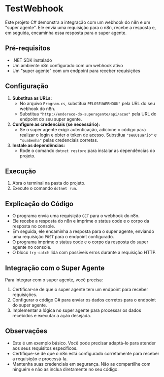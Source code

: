 # TestWebhook

Este projeto C# demonstra a integração com um webhook do n8n e um "super agente". Ele envia uma requisição para o n8n, recebe a resposta e, em seguida, encaminha essa resposta para o super agente.

## Pré-requisitos

*   .NET SDK instalado
*   Um ambiente n8n configurado com um webhook ativo
*   Um "super agente" com um endpoint para receber requisições

## Configuração

1.  **Substitua as URLs:**
    *   No arquivo `Program.cs`, substitua `PELOSEUWEBHOOK"` pela URL do seu webhook do n8n.
    *   Substitua `"http://endereco-do-superagente/api/acao"` pela URL do endpoint do seu super agente.
2.  **Configure as credenciais (se necessário):**
    *   Se o super agente exigir autenticação, adicione o código para realizar o login e obter o token de acesso. Substitua `"seuUsuario"` e `"suaSenha"` pelas credenciais corretas.
3.  **Instale as dependências:**
    *   Rode o comando `dotnet restore` para instalar as dependências do projeto.

## Execução

1.  Abra o terminal na pasta do projeto.
2.  Execute o comando `dotnet run`.

## Explicação do Código

*   O programa envia uma requisição `GET` para o webhook do n8n.
*   Ele recebe a resposta do n8n e imprime o status code e o corpo da resposta no console.
*   Em seguida, ele encaminha a resposta para o super agente, enviando uma requisição `POST` para o endpoint configurado.
*   O programa imprime o status code e o corpo da resposta do super agente no console.
*   O bloco `try-catch` lida com possíveis erros durante a requisição HTTP.

## Integração com o Super Agente

Para integrar com o super agente, você precisa:

1.  Certificar-se de que o super agente tem um endpoint para receber requisições.
2.  Configurar o código C# para enviar os dados corretos para o endpoint do super agente.
3.  Implementar a lógica no super agente para processar os dados recebidos e executar a ação desejada.

## Observações

*   Este é um exemplo básico. Você pode precisar adaptá-lo para atender aos seus requisitos específicos.
*   Certifique-se de que o n8n está configurado corretamente para receber a requisição e processá-la.
*   Mantenha suas credenciais em segurança. Não as compartilhe com ninguém e não as inclua diretamente no seu código.
